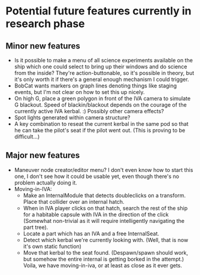 # Potential future features currently in research phase

## Minor new features

* Is it possible to make a menu of all science experiments available on the ship which one could select to bring up their windows and do science from the inside? They're action-buttonable, so it's possible in theory, but it's only worth it if there's a general enough mechanism I could trigger.
* BobCat wants markers on graph lines denoting things like staging events, but I'm not clear on how to set this up nicely.
* On high G, place a green polygon in front of the IVA camera to simulate G blackout. Speed of blackin/blackout depends on the courage of the currently active IVA kerbal. :) Possibly other camera effects?
* Spot lights generated within camera structure?
* A key combination to reseat the current kerbal in the same pod so that he can take the pilot's seat if the pilot went out. (This is proving to be difficult...)

## Major new features

* Maneuver node creator/editor menu? I don't even know how to start this one, I don't see how it could be usable yet, even though there's no problem actually doing it.
* Moving-in-IVA:
    * Make an InternalModule that detects doubleclicks on a transform. Place that collider over an internal hatch.
    * When in IVA player clicks on that hatch, search the rest of the ship for a habitable capsule with IVA in the direction of the click (Somewhat non-trivial as it will require intelligently navigating the part tree).
    * Locate a part which has an IVA and a free InternalSeat.
    * Detect which kerbal we're currently looking with. (Well, that is now it's own static function)
    * Move that kerbal to the seat found. (Despawn/spawn should work, but somehow the entire internal is getting borked in the attempt.)
      Voila, we have moving-in-iva, or at least as close as it ever gets.
